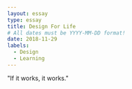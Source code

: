 ```yaml
---
layout: essay
type: essay
title: Design For Life
# All dates must be YYYY-MM-DD format!
date: 2018-11-29
labels:
  - Design
  - Learning
---
```


  "If it works, it works."
